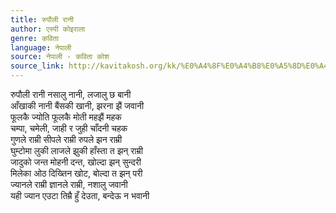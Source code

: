 ```yaml
---
title: रुपौली रानी
author: एस्पी कोइराला
genre: कविता
language: नेपाली
source: नेपाली - कविता कोश
source_link: http://kavitakosh.org/kk/%E0%A4%8F%E0%A4%B8%E0%A5%8D%E0%A4%AA%E0%A5%80_%E0%A4%95%E0%A5%8B%E0%A4%87%E0%A4%B0%E0%A4%BE%E0%A4%B2%E0%A4%BE
---
```


रुपौली रानी नसालु नानी, लजालु छ बानी  
आँखाकी नानी बैंसकी खानी, झरना झैं जवानी  
फूलकै ज्योति फूलकै मोती महझैं महक  
चम्पा, चमेली, जाही र जुही चाँदनी चहक  
गुणले राम्री सीपले राम्री रुपले झन राम्री  
घुम्टोमा लुकी लाजले झुकी हाँस्ता त झन् राम्री  
जादुको जन्त मोहनी दन्त, खोल्दा झन् सुन्दरी  
मिलेका ओठ दिख्तिन खोट, बोल्दा त झन् परी  
ज्यानले राम्री ज्ञानले राम्री, नशालु जवानी  
यही ज्यान एउटा तिम्रै हुँ देउता, बन्देऊ न भवानी
